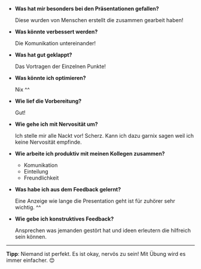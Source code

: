 - **Was hat mir besonders bei den Präsentationen gefallen?**
  
  Diese wurden von Menschen erstellt die zusammen gearbeit haben!
  
- **Was könnte verbessert werden?**
  
  Die Komunikation untereinander!
  
- **Was hat gut geklappt?**
  
  Das Vortragen der Einzelnen Punkte!
  
- **Was könnte ich optimieren?**
  
  Nix ^^
  
- **Wie lief die Vorbereitung?**
  
  Gut!
  
- **Wie gehe ich mit Nervosität um?**
  
  Ich stelle mir alle Nackt vor! Scherz. Kann ich dazu garnix sagen weil ich keine Nervosität empfinde.
  
- **Wie arbeite ich produktiv mit meinen Kollegen zusammen?**
  - Komunikation
  - Einteilung
  - Freundlichkeit
  
- **Was habe ich aus dem Feedback gelernt?**
  
  Eine Anzeige wie lange die Presentation geht ist für zuhörer sehr wichtig. ^^
  
- **Wie gebe ich konstruktives Feedback?**
  
  Ansprechen was jemanden gestört hat und ideen erleutern die hilfreich sein können.

---

**Tipp**: Niemand ist perfekt. Es ist okay, nervös zu sein! Mit Übung wird es immer einfacher. 😊